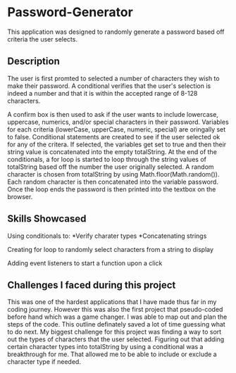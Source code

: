 # Password-Generator

This application was designed to randomly generate a password based off criteria the user selects.

## Description

The user is first promted to selected a number of characters they wish to make their password. A conditional verifies that the user's selection is indeed a number and that it is within the accepted range of 8-128 characters.

A confirm box is then used to ask if the user wants to include lowercase, uppercase, numerics, and/or special characters in their password. Variables for each criteria (lowerCase, upperCase, numeric, special) are oringally set to false. Conditional statements are created to see if the user selected ok for any of the critera. If selected, the variables get set to true and then their string value is concatenated into the empty totalString. At the end of the conditionals, a for loop is started to loop through the string values of totalString based off the number the user originally selected. A random character is chosen from totalString by using Math.floor(Math.random()). Each random character is then concatenated into the variable password. Once the loop ends the password is then printed into the textbox on the browser.

## Skills Showcased

Using conditionals to:
*Verify charater types
*Concatenating strings

Creating for loop to randomly select characters from a string to display

Adding event listeners to start a function upon a click

## Challenges I faced during this project

This was one of the hardest applications that I have made thus far in my coding journey. However this was also the first project that pseudo-coded before hand which was a game changer. I was able to map out and plan the steps of the code. This outline definately saved a lot of time guessing what to do next. My biggest challenge for this project was finding a way to sort out the types of characters that the user selected. Figuring out that adding certain character types into totalString by using a conditional was a breakthrough for me. That allowed me to be able to include or exclude a character type if needed.

